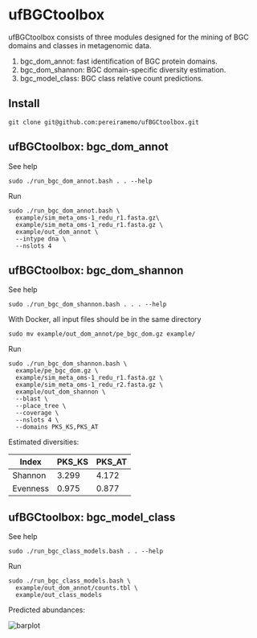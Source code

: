 # ufBGCtoolbox
ufBGCtoolbox consists of three modules designed for the mining of BGC domains 
and classes in metagenomic data.  
1. bgc_dom_annot: fast identification of BGC protein domains.  
2. bgc_dom_shannon: BGC domain-specific diversity estimation.  
3. bgc_model_class: BGC class relative count predictions.  

## Install

```
git clone git@github.com:pereiramemo/ufBGCtoolbox.git
```

## ufBGCtoolbox: bgc_dom_annot

See help
```
sudo ./run_bgc_dom_annot.bash . . --help
```

Run 
```
sudo ./run_bgc_dom_annot.bash \
  example/sim_meta_oms-1_redu_r1.fasta.gz\
  example/sim_meta_oms-1_redu_r1.fasta.gz \
  example/out_dom_annot \
  --intype dna \
  --nslots 4
```

## ufBGCtoolbox: bgc_dom_shannon

See help
```
sudo ./run_bgc_dom_shannon.bash . . . --help
```

With Docker, all input files should be in the same directory

```
sudo mv example/out_dom_annot/pe_bgc_dom.gz example/
```
Run
```
sudo ./run_bgc_dom_shannon.bash \
  example/pe_bgc_dom.gz \
  example/sim_meta_oms-1_redu_r1.fasta.gz \
  example/sim_meta_oms-1_redu_r2.fasta.gz \
  example/out_dom_shannon \
  --blast \
  --place_tree \
  --coverage \
  --nslots 4 \
  --domains PKS_KS,PKS_AT
```

Estimated diversities:

Index | PKS_KS | PKS_AT
---|---|---
Shannon | 3.299 | 4.172
Evenness | 0.975 | 0.877	


## ufBGCtoolbox: bgc_model_class

See help
```
sudo ./run_bgc_class_models.bash . . --help
```

Run 
```
sudo ./run_bgc_class_models.bash \
  example/out_dom_annot/counts.tbl \
  example/out_class_models
```

Predicted abundances:

![barplot](https://github.com/pereiramemo/ufBGCtoolbox/blob/master/example/bgc_class_pred.png)
